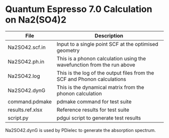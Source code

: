 # Quantum Espresso 7.0 Calculation on Na2(SO4)2

| **File**          | **Description**                                                           |
| ----------------- | --------------------------------------------------------------------------|
| Na2SO42.scf.in    | Input to a single point SCF at the optimised geometry                     |
| Na2SO42.ph.in     | This is a phonon calculation using the wavefunction from the run above    |
| Na2SO42.log       | This is the log of the output files from the SCF and Phonon calculations  |
| Na2SO42.dynG      | This is the dynamical matrix from the phonon calculation                  |
| command.pdmake    | pdmake command for test suite                                             |
| results.ref.xlsx  | Reference results for test suite                                          |
| script.py         | pdgui script to generate test results                                     |

Na2SO42.dynG is used by PDielec to generate the absorption spectrum.
